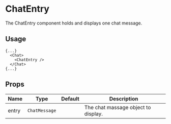 <!--
!!!! Autogenerated File !!!!
This file was created by @livekit/components-docs-gen and should not be changed manually.
The contents of this file can be replaced at any time which would lead to the loss of all manual changes.
-->

# ChatEntry

The ChatEntry component holds and displays one chat message.

## Usage

```tsx
{...}
  <Chat>
    <ChatEntry />
  </Chat>
{...}
```

<!--USAGE_INSERT_MARKER-->


## Props

| Name | Type | Default | Description |
| --- | --- | --- | --- |
| entry | `ChatMessage` |  | The chat massage object to display. |

